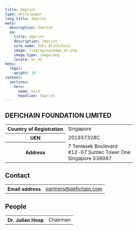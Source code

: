 ```yaml
---
title: Imprint
type: white-paper
long_title: Imprint
meta:
  description: Imprint
  og:
    title: Imprint
    description: Imprint
    site_name: DeFi Blockchain
    image: /img/og/ogimage_en.png
    image_type: image/png
    locale: en_US
menu:
  legal:
    weight: 10
content:
  sections:
    hero:
      name: hero
      headline: Imprint
---
```


## DEFICHAIN FOUNDATION LIMITED

<table>
  <tr>
    <th>Country of Registration</th>
    <td>Singapore</td>
  </tr>
  <tr>
    <th>UEN</th>
    <td>201937328C</td>
  </tr>
  <tr>
    <th>Address</th>
    <td>
      7 Temasek Boulevard<br>
      #12-07 Suntec Tower One<br>
      Singapore 038987
    </td>
  </tr>
</table>

## Contact

<table>
  <tr>
    <th>Email address</th>
    <td><a href="mailtto:partners@defichain.com">partners@defichain.com</a></td>
  </tr>
</table>

## People

<table>
  <tr>
    <th>Dr. Julian Hosp</th>
    <td>Chairman</td>
  </tr>
</table>